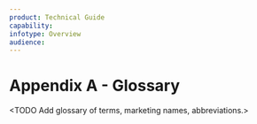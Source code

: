 ```yaml
---
product: Technical Guide
capability:
infotype: Overview
audience:
---
```


# Appendix A - Glossary

<TODO Add glossary of terms, marketing names, abbreviations.>